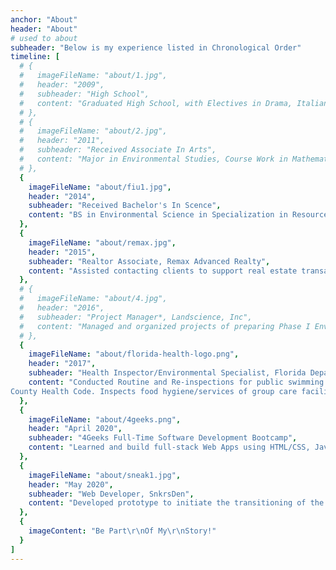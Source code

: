 ```yaml
---
anchor: "About"
header: "About"
# used to about
subheader: "Below is my experience listed in Chronological Order"
timeline: [
  # {
  #   imageFileName: "about/1.jpg",
  #   header: "2009",
  #   subheader: "High School",
  #   content: "Graduated High School, with Electives in Drama, Italian, Aerospace, Pre-Calculus"
  # },
  # {
  #   imageFileName: "about/2.jpg",
  #   header: "2011",
  #   subheader: "Received Associate In Arts",
  #   content: "Major in Environmental Studies, Course Work in Mathematics, Statistics, Chemistry, Biology, and. Humanities Psychology."
  # },
  {
    imageFileName: "about/fiu1.jpg",
    header: "2014",
    subheader: "Received Bachelor's In Scence",
    content: "BS in Environmental Science in Specialization in Resource Management, 3.2 GPA, With additional course work in advanced statistics, political science, and geology."
  },
  {
    imageFileName: "about/remax.jpg",
    header: "2015",
    subheader: "Realtor Associate, Remax Advanced Realty",
    content: "Assisted contacting clients to support real estate transaction between buyers and sellers. Supported with conducting Brokers Prices Opinions, & HUD Property Inspections."
  },
  # {
  #   imageFileName: "about/4.jpg",
  #   header: "2016",
  #   subheader: "Project Manager*, Landscience, Inc",
  #   content: "Managed and organized projects of preparing Phase I Environmental Site Assessment Reports for banks and real estate transactions. Researched property history, and analyzed federal regulatory documents obtained from multiple government databases."
  # },
  {
    imageFileName: "about/florida-health-logo.png",
    header: "2017",
    subheader: "Health Inspector/Environmental Specialist, Florida Department of Health in Broward County",
    content: "Conducted Routine and Re-inspections for public swimming pools, private schools, assisted living facilities, and to assure compliance State and
County Health Code. Inspects food hygiene/services of group care facilities, mobile home park, and summer food programs."
  },
  {
    imageFileName: "about/4geeks.png",
    header: "April 2020",
    subheader: "4Geeks Full-Time Software Development Bootcamp",
    content: "Learned and build full-stack Web Apps using HTML/CSS, JavaScript, React.JS, Flux, Python, Flask, Bootstrap, MySQL, and extensive use of API's."
  },
  {
    imageFileName: "about/sneak1.jpg",
    header: "May 2020",
    subheader: "Web Developer, SnkrsDen",
    content: "Developed prototype to initiate the transitioning of the SnkrsDen Marketplace from PHP/Symphony to javascript/React. Identified and resolved bug issues and ensured the responsiveness of the website, through the practice of UI testing. Architected initial cross-platform mobile app design and wire-frame for using Flutter/Dart technologies. Participated in data architecture/structure design and contributed to the selection of technology choices."
  },
  {
    imageContent: "Be Part\r\nOf My\r\nStory!"
  }
]
---
```


